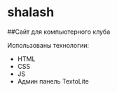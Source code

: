 # shalash
##Сайт для компьютерного клуба

Использованы технологии:
- HTML
- CSS
- JS
- Админ панель TextoLite
